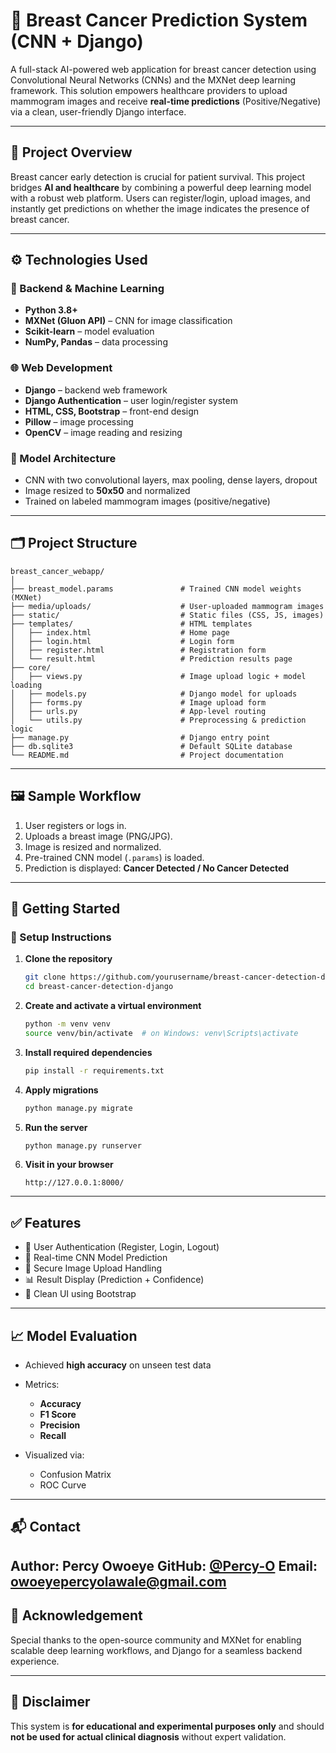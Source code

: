 
# 🧬 Breast Cancer Prediction System (CNN + Django)

A full-stack AI-powered web application for breast cancer detection using Convolutional Neural Networks (CNNs) and the MXNet deep learning framework. This solution empowers healthcare providers to upload mammogram images and receive **real-time predictions** (Positive/Negative) via a clean, user-friendly Django interface.

---

## 📌 Project Overview

Breast cancer early detection is crucial for patient survival. This project bridges **AI and healthcare** by combining a powerful deep learning model with a robust web platform. Users can register/login, upload images, and instantly get predictions on whether the image indicates the presence of breast cancer.

---

## ⚙️ Technologies Used

### 🔢 Backend & Machine Learning

* **Python 3.8+**
* **MXNet (Gluon API)** – CNN for image classification
* **Scikit-learn** – model evaluation
* **NumPy, Pandas** – data processing

### 🌐 Web Development

* **Django** – backend web framework
* **Django Authentication** – user login/register system
* **HTML, CSS, Bootstrap** – front-end design
* **Pillow** – image processing
* **OpenCV** – image reading and resizing

### 🧠 Model Architecture

* CNN with two convolutional layers, max pooling, dense layers, dropout
* Image resized to **50x50** and normalized
* Trained on labeled mammogram images (positive/negative)

---

## 🗂 Project Structure

```
breast_cancer_webapp/
│
├── breast_model.params               # Trained CNN model weights (MXNet)
├── media/uploads/                    # User-uploaded mammogram images
├── static/                           # Static files (CSS, JS, images)
├── templates/                        # HTML templates
│   ├── index.html                    # Home page
│   ├── login.html                    # Login form
│   ├── register.html                 # Registration form
│   └── result.html                   # Prediction results page
├── core/
│   ├── views.py                      # Image upload logic + model loading
│   ├── models.py                     # Django model for uploads
│   ├── forms.py                      # Image upload form
│   ├── urls.py                       # App-level routing
│   └── utils.py                      # Preprocessing & prediction logic
├── manage.py                         # Django entry point
├── db.sqlite3                        # Default SQLite database
└── README.md                         # Project documentation
```

---

## 🖼️ Sample Workflow

1. User registers or logs in.
2. Uploads a breast image (PNG/JPG).
3. Image is resized and normalized.
4. Pre-trained CNN model (`.params`) is loaded.
5. Prediction is displayed: **Cancer Detected / No Cancer Detected**

---

## 🚀 Getting Started

### 🔧 Setup Instructions

1. **Clone the repository**

   ```bash
   git clone https://github.com/yourusername/breast-cancer-detection-django.git
   cd breast-cancer-detection-django
   ```

2. **Create and activate a virtual environment**

   ```bash
   python -m venv venv
   source venv/bin/activate  # on Windows: venv\Scripts\activate
   ```

3. **Install required dependencies**

   ```bash
   pip install -r requirements.txt
   ```

4. **Apply migrations**

   ```bash
   python manage.py migrate
   ```

5. **Run the server**

   ```bash
   python manage.py runserver
   ```

6. **Visit in your browser**

   ```
   http://127.0.0.1:8000/
   ```

---

## ✅ Features

* 🔐 User Authentication (Register, Login, Logout)
* 🧠 Real-time CNN Model Prediction
* 📂 Secure Image Upload Handling
* 📊 Result Display (Prediction + Confidence)
* 🎨 Clean UI using Bootstrap

---

## 📈 Model Evaluation

* Achieved **high accuracy** on unseen test data
* Metrics:

  * **Accuracy**
  * **F1 Score**
  * **Precision**
  * **Recall**
* Visualized via:

  * Confusion Matrix
  * ROC Curve

---

## 📬 Contact

**Author:** Percy Owoeye
**GitHub:** [@Percy-O](https://github.com/percy-o)
**Email:** [owoeyepercyolawale@gmail.com](mailto:owoeyepercyolawale@gmail.com)
---

## 🙌 Acknowledgement

Special thanks to the open-source community and MXNet for enabling scalable deep learning workflows, and Django for a seamless backend experience.

---

## 🏥 Disclaimer

This system is **for educational and experimental purposes only** and should **not be used for actual clinical diagnosis** without expert validation.
